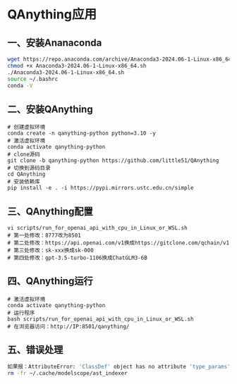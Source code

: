 # QAnything应用

## 一、安装Ananaconda

```bash
wget https://repo.anaconda.com/archive/Anaconda3-2024.06-1-Linux-x86_64.sh
chmod +x Anaconda3-2024.06-1-Linux-x86_64.sh
./Anaconda3-2024.06-1-Linux-x86_64.sh
source ~/.bashrc
conda -V
```

## 二、安装QAnything

```shell
# 创建虚拟环境
conda create -n qanything-python python=3.10 -y
# 激活虚拟环境
conda activate qanything-python
# clone源码
git clone -b qanything-python https://github.com/little51/QAnything
# 切换到源码目录
cd QAnything
# 安装依赖库
pip install -e . -i https://pypi.mirrors.ustc.edu.cn/simple
```

## 三、QAnything配置

```shell
vi scripts/run_for_openai_api_with_cpu_in_Linux_or_WSL.sh
# 第一处修改：8777改为8501
# 第二处修改：https://api.openai.com/v1换成https://gitclone.com/qchain/v1
# 第三处修改：sk-xxx换成sk-000
# 第四处修改：gpt-3.5-turbo-1106换成ChatGLM3-6B
```

## 四、QAnything运行
```shell
# 激活虚拟环境
conda activate qanything-python
# 运行程序
bash scripts/run_for_openai_api_with_cpu_in_Linux_or_WSL.sh
# 在浏览器访问：http://IP:8501/qanything/
```

## 五、错误处理

```bash
如果报：AttributeError: 'ClassDef' object has no attribute 'type_params'，则执行以下语句修复
rm -fr ~/.cache/modelscope/ast_indexer
```

